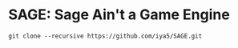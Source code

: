 # SAGE: Sage Ain't a Game Engine

```git
git clone --recursive https://github.com/iya5/SAGE.git
```
